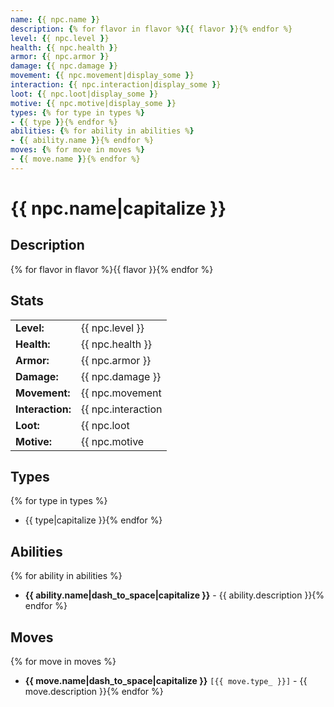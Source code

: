 ```yaml
---
name: {{ npc.name }}
description: {% for flavor in flavor %}{{ flavor }}{% endfor %}
level: {{ npc.level }}
health: {{ npc.health }}
armor: {{ npc.armor }}
damage: {{ npc.damage }}
movement: {{ npc.movement|display_some }}
interaction: {{ npc.interaction|display_some }}
loot: {{ npc.loot|display_some }}
motive: {{ npc.motive|display_some }}
types: {% for type in types %}
- {{ type }}{% endfor %}
abilities: {% for ability in abilities %}
- {{ ability.name }}{% endfor %}
moves: {% for move in moves %}
- {{ move.name }}{% endfor %}
---
```

# {{ npc.name|capitalize }}

## Description

{% for flavor in flavor %}{{ flavor }}{% endfor %}

## Stats
|                   |                     |
| ----------------- | ------------------- |
| **Level:**        | {{ npc.level }}     |
| **Health:**       | {{ npc.health }}    |
| **Armor:**        | {{ npc.armor }}     |
| **Damage:**       | {{ npc.damage }}    |
| **Movement:**     | {{ npc.movement|display_some }}    |
| **Interaction:**  | {{ npc.interaction|display_some }}    |
| **Loot:**         | {{ npc.loot|display_some }}    |
| **Motive:**       | {{ npc.motive|display_some }}    |

## Types
{% for type in types %}
- {{ type|capitalize }}{% endfor %}

## Abilities
{% for ability in abilities %}
- **{{ ability.name|dash_to_space|capitalize }}** - {{ ability.description }}{% endfor %}

## Moves
{% for move in moves %}
- **{{ move.name|dash_to_space|capitalize }}** `[{{ move.type_ }}]` - {{ move.description }}{% endfor %}

